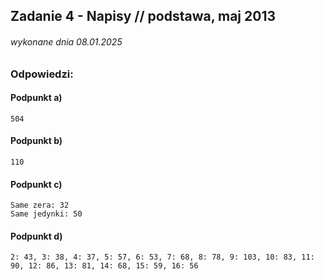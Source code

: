## Zadanie 4 - Napisy // podstawa, maj 2013
###### wykonane dnia 08.01.2025

### Odpowiedzi:

#### Podpunkt a)
```
504
```

#### Podpunkt b)
```
110
```

#### Podpunkt c)
```
Same zera: 32
Same jedynki: 50
```

#### Podpunkt d)
```
2: 43, 3: 38, 4: 37, 5: 57, 6: 53, 7: 68, 8: 78, 9: 103, 10: 83, 11: 90, 12: 86, 13: 81, 14: 68, 15: 59, 16: 56
```

